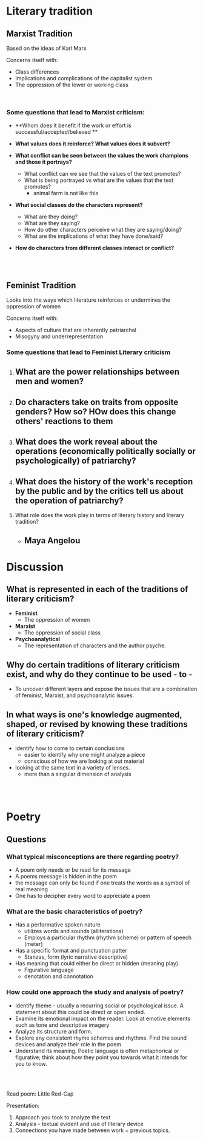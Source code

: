 <script type="text/javascript" async src="https://cdnjs.cloudflare.com/ajax/libs/mathjax/2.7.5/MathJax.js?config=TeX-MML-AM_CHTML"></script>
# Literary tradition

## Marxist Tradition
Based on the ideas of Karl Marx


Concerns itself with:
- Class differences
- Implications and complications of the capitalist system
- The oppression of the lower or working class

<br>

### **Some questions that lead to Marxist criticism:**
 - **Whom does it benefit if the work or effort is successful/accepted/believed **

 - **What values does it reinforce? What values does it subvert?**
 - **What conflict can be seen between the values the work champions and those it portrays?**
	 - What conflict can we see that the values of the text promotes?
	 - What is being portrayed vs what are the values that the text promotes?
		 - animal farm is not like this

 - **What social classes do the characters represent?**
	 - What are they doing?
	 - What are they saying?
	 - How do other characters perceive what they are saying/doing?
	 - What are the implications of what they have done/said?

 - **How do characters from different classes interact or conflict?**


<br>
<br>



## Feminist Tradition

Looks into the ways which literature reinforces or undermines the oppression of women

Concerns itself with: 
 - Aspects of culture that are inherently patriarchal
 - Misogyny and underrepresentation


### Some questions that lead to Feminist Literary criticism

1. What are the power relationships between men and women?
	- 
2. Do characters take on traits from opposite genders? How so?  HOw does this change others' reactions to them
	- 
3. What does the work reveal about the operations (economically politically socially or psychologically) of patriarchy?
	-  
4. What does the history of the work's reception by the public and by the critics tell us about the operation of patriarchy?
	-  
5. What role does the work play in terms of literary history and literary tradition?
	- Maya Angelou
		- 


# Discussion

 ## What is represented in each of the traditions of literary criticism?
 - **Feminist**
	 - The oppression of women
- **Marxist**
	- The oppression of social class
- **Psychoanalytical**
	- The representation of characters and the author psyche.  
 ## Why do certain traditions of literary criticism exist, and why do they continue to be used - to - 
  - To uncover different layers and expose the issues that are a combination of feminist, Marxist, and psychoanalytic issues.
 
 ## In what ways is one's knowledge augmented, shaped, or revised by knowing these traditions of literary criticism?
- identify how to come to certain conclusions
	- easier to identify why one might analyze a piece
	- conscious of how we are looking at out material
- looking at the same text in a variety of lenses.
	- more than a singular dimension of analysis




<br><br>

# Poetry

## Questions

### What typical misconceptions are there regarding poetry? 
 - A poem only needs or be read for its message
 - A poems message is hidden in the poem
 - the message can only be found if one treats the words as a symbol of real meaning
 - One has to decipher every word to appreciate a poem

### What are the basic characteristics of poetry?
 - Has a performative spoken nature
	 - utilizes words and sounds (alliterations)
	 - Employs a particular rhythm (rhythm scheme) or pattern of speech (meter)
 - Has a specific format and punctuation patter
	 - Stanzas, form (lyric narrative descriptive)
 - Has meaning that could either be direct or hidden (meaning play)
	 - Figurative language
	 - denotation and connotation

### How could one approach the study and analysis of poetry? 
 -  Identify theme - usually a recurring social or psychological issue. A statement about this could be direct or open ended.
 -  Examine its emotional impact on the reader. Look at emotive elements such as tone and descriptive imagery
 -  Analyze its structure and form.
 -  Explore any consistent rhyme schemes and rhythms. Find the sound devices and analyze their role in the poem
 -  Understand its meaning. Poetic language is often metaphorical or figurative; think about how they point you towards what it intends for you to know.


<br><br>

Read poem: Little Red-Cap

Presentation: 
1. Approach you took to analyze the text
2. Analysis - textual evident and use of literary device
3. Connections you have made between work + previous topics.

